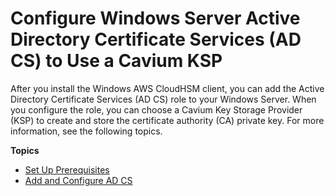 # Configure Windows Server Active Directory Certificate Services \(AD CS\) to Use a Cavium KSP<a name="win-ca-overview"></a>

After you install the Windows AWS CloudHSM client, you can add the Active Directory Certificate Services \(AD CS\) role to your Windows Server\. When you configure the role, you can choose a Cavium Key Storage Provider \(KSP\) to create and store the certificate authority \(CA\) private key\. For more information, see the following topics\. 

**Topics**
+ [Set Up Prerequisites](win-ca-prerequisites.md)
+ [Add and Configure AD CS](win-ca-setup.md)